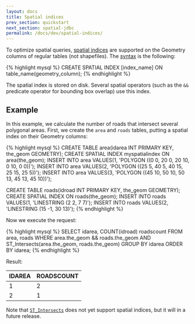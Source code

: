 ```yaml
---
layout: docs
title: Spatial indices
prev_section: quickstart
next_section: spatial-jdbc
permalink: /docs/dev/spatial-indices/
---
```


To optimize spatial queries, [spatial indices][] are supported on the Geometry
columns of regular tables (not shapefiles). The [syntax][] is the following:

{% highlight mysql %}
CREATE SPATIAL INDEX [index_name] ON table_name(geometry_column);
{% endhighlight %}

The spatial index is stored on disk.  Several spatial operators (such as the
`&&` predicate operator for bounding box overlap) use this index.

## Example

In this example, we calculate the number of roads that intersect several
polygonal areas.  First, we create the `area` and `roads` tables, putting a
spatial index on their Geometry columns:

{% highlight mysql %}
CREATE TABLE area(idarea INT PRIMARY KEY, the_geom GEOMETRY);
CREATE SPATIAL INDEX myspatialindex ON area(the_geom);
INSERT INTO area VALUES(1,
    'POLYGON ((0 0, 20 0, 20 10, 0 10, 0 0))');
INSERT INTO area VALUES(2,
    'POLYGON ((25 5, 40 5, 40 15, 25 15, 25 5))');
INSERT INTO area VALUES(3,
    'POLYGON ((45 10, 50 10, 50 13, 45 13, 45 10))');

CREATE TABLE roads(idroad INT PRIMARY KEY, the_geom GEOMETRY);
CREATE SPATIAL INDEX ON roads(the_geom);
INSERT INTO roads VALUES(1, 'LINESTRING (2 2, 7 7)');
INSERT INTO roads VALUES(2, 'LINESTRING (15 -1, 30 13)');
{% endhighlight %}

Now we execute the request:

{% highlight mysql %}
SELECT idarea, COUNT(idroad) roadscount
    FROM area, roads
    WHERE area.the_geom && roads.the_geom
    AND ST_Intersects(area.the_geom, roads.the_geom)
    GROUP BY idarea
    ORDER BY idarea;
{% endhighlight %}

Result:

| IDAREA | ROADSCOUNT |
|--------|------------|
|      1 |          2 |
|      2 |          1 |

Note that [`ST_Intersects`](../ST_Intersects) does not yet support spatial
indices, but it will in a future release.

[spatial indices]: http://en.wikipedia.org/wiki/Spatial_index#Spatial_index
[syntax]: http://www.h2database.com/html/grammar.html#create_index
